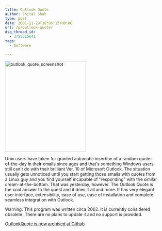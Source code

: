 ```yaml
---
title: Outlook Quote
author: Shital Shah
type: post
date: 2001-11-29T10:06:13+00:00
url: /p/outlook-quote/
dsq_thread_id:
  - 3755315641
tags:
  - Software

---
```

[<img src="/images/posts/2001/11/outlook_quote_screenshot-267x300.jpg" alt="outlook_quote_screenshot" width="267" height="300" class="alignleft size-medium wp-image-1199" srcset="http://shitalshah.com/ShitalShahWP/wp-content/uploads/2001/11/outlook_quote_screenshot-267x300.jpg 267w, http://shitalshah.com/ShitalShahWP/wp-content/uploads/2001/11/outlook_quote_screenshot.jpg 439w" sizes="(max-width: 267px) 100vw, 267px" />][1]

Unix users have taken for granted automatic insertion of a random quote-of-the-day in their emails since ages and that's something Windows users still can't do with their brilliant Ver. 10 of Microsoft Outlook. The situation usually gets unnoticed until you start getting those emails with quotes from a Linux guy and you find yourself incapable of "responding" with the similar cream-at-the-bottom. That was yesterday, however. The Outlook Quote is the cool answer to the quest and it does it all and more. It has very elegant user interface, extensibility, ease of use, ease of installation and complete seamless integration with Outlook.

<p class="obsolete">
  Warning: This program was written circa 2002. It is currently considered obsolete. There are no plans to update it and no support is provided.
</p>

[OutlookQuote is now archived at Github][2]

<div class="github-widget" data-repo="sytelus/OutlookQuote">
</div>

 [1]: /images/posts/2001/11/outlook_quote_screenshot.jpg
 [2]: https://github.com/sytelus/OutlookQuote